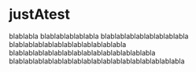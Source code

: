 # justAtest

blablabla
blablablablablabla
blablablablablablablablabla
blablablablablablablablablablablabla
blablablablablablablablablablablablablablabla
blablablablablablablablablablablablablablablablablabla
